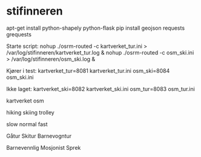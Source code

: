 stifinneren
===========


apt-get install python-shapely python-flask
pip install geojson requests grequests



Starte script:
nohup ./osrm-routed -c kartverket_tur.ini > /var/log/stifinneren/kartverket_tur.log &
nohup ./osrm-routed -c osm_ski.ini > /var/log/stifinneren/osm_ski.log &

Kjører i test:
kartverket_tur=8081 kartverket_tur.ini
osm_ski=8084 osm_ski.ini

Ikke laget:
kartverket_ski=8082 kartverket_ski.ini
osm_tur=8083 osm_tur.ini



kartverket 
osm

hiking
skiing
trolley

slow
normal
fast


Gåtur
Skitur
Barnevogntur

Barnevennlig
Mosjonist
Sprek
